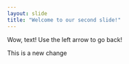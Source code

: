 ```yaml
---
layout: slide
title: "Welcome to our second slide!"
---
```

Wow, text!
Use the left arrow to go back!

This
is
a 
new
change
